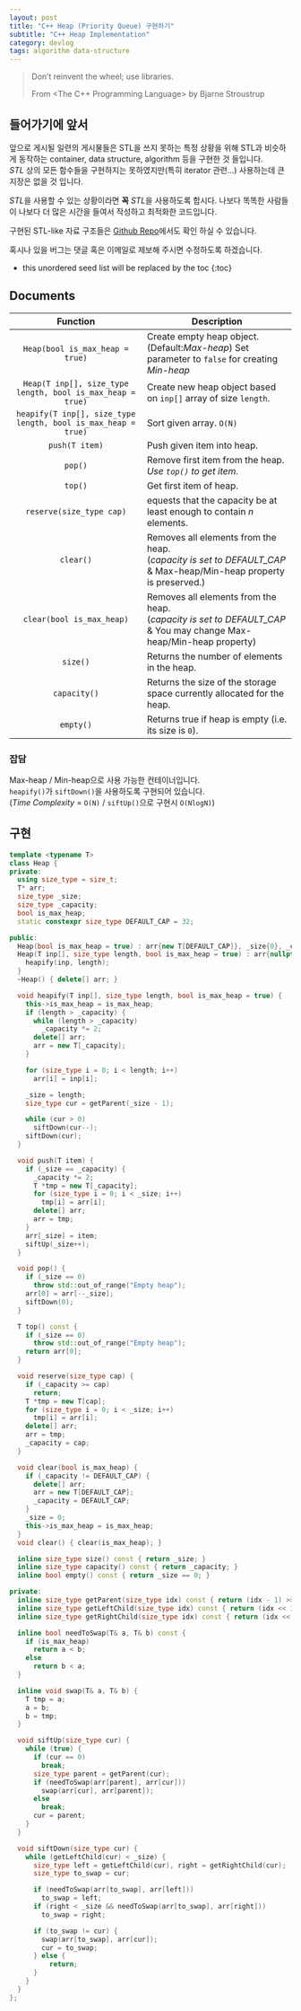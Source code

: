 ```yaml
---
layout: post
title: "C++ Heap (Priority Queue) 구현하기"
subtitle: "C++ Heap Implementation"
category: devlog
tags: algorithm data-structure
---
```


> Don’t reinvent the wheel; use libraries.
>
> From <The C++ Programming Language> by Bjarne Stroustrup

## 들어가기에 앞서

앞으로 게시될 일련의 게시물들은 STL을 쓰지 못하는 특정 상황을 위해 STL과 비슷하게 동작하는 container, data structure, algorithm 등을 구현한 것 들입니다.<br>
*STL* 상의 모든 함수들을 구현하지는 못하였지만(특히 iterator 관련...) 사용하는데 큰 지장은 없을 것 입니다.

*STL*을 사용할 수 있는 상황이라면 **꼭** *STL*을 사용하도록 합시다. 나보다 똑똑한 사람들이 나보다 더 많은 시간을 들여서 작성하고 최적화한 코드입니다.<br>

구현된 STL-like 자료 구조들은 [Github Repo](https://github.com/LazyRen/Data-Structures)에서도 확인 하실 수 있습니다.

혹시나 있을 버그는 댓글 혹은 이메일로 제보해 주시면 수정하도록 하겠습니다.

<!--more-->

* this unordered seed list will be replaced by the toc
{:toc}

## Documents

|                           Function                           | Description                                                  |
| :----------------------------------------------------------: | ------------------------------------------------------------ |
|               `Heap(bool is_max_heap = true)`                | Create empty heap object.(Default:*Max-heap*) Set parameter to `false` for creating *Min-heap* |
|  `Heap(T inp[], size_type length, bool is_max_heap = true)`  | Create new heap object based on `inp[]` array of size `length`. |
| `heapify(T inp[], size_type length, bool is_max_heap = true)` | Sort given array. `O(N)`                                  |
|                        `push(T item)`                        | Push given item into heap.                                   |
|                           `pop()`                            | Remove first item from the heap. *Use `top()` to get item.*  |
|                           `top()`                            | Get first item of heap.                                      |
|                   `reserve(size_type cap)`                   | equests that the capacity be at least enough to contain *n* elements. |
|               `clear()`                                      | Removes all elements from the heap.<br>(*capacity is set to DEFAULT_CAP* & Max-heap/Min-heap property is preserved.) |
|               `clear(bool is_max_heap)`               | Removes all elements from the heap.<br>(*capacity is set to DEFAULT_CAP* & You may change Max-heap/Min-heap property) |
|                           `size()`                           | Returns the number of elements in the heap.                  |
|                         `capacity()`                         | Returns the size of the storage space currently allocated for the heap. |
|                          `empty()`                           | Returns true if heap is empty (i.e. its size is `0`). |

### 잡담

Max-heap / Min-heap으로 사용 가능한 컨테이너입니다.<br>
`heapify()`가 `siftDown()`을 사용하도록 구현되어 있습니다.<br>
(*Time Complexity* = `O(N)` / `siftUp()`으로 구현시 `O(NlogN)`)

## 구현

```c++
template <typename T>
class Heap {
private:
  using size_type = size_t;
  T* arr;
  size_type _size;
  size_type _capacity;
  bool is_max_heap;
  static constexpr size_type DEFAULT_CAP = 32;

public:
  Heap(bool is_max_heap = true) : arr{new T[DEFAULT_CAP]}, _size{0}, _capacity{DEFAULT_CAP}, is_max_heap{is_max_heap} {}
  Heap(T inp[], size_type length, bool is_max_heap = true) : arr{nullptr}, _size{length}, _capacity{DEFAULT_CAP}, is_max_heap{is_max_heap} {
    heapify(inp, length);
  }
  ~Heap() { delete[] arr; }

  void heapify(T inp[], size_type length, bool is_max_heap = true) {
    this->is_max_heap = is_max_heap;
    if (length > _capacity) {
      while (length > _capacity)
        _capacity *= 2;
      delete[] arr;
      arr = new T[_capacity];
    }

    for (size_type i = 0; i < length; i++)
      arr[i] = inp[i];

    _size = length;
    size_type cur = getParent(_size - 1);

    while (cur > 0)
      siftDown(cur--);
    siftDown(cur);
  }

  void push(T item) {
    if (_size == _capacity) {
      _capacity *= 2;
      T *tmp = new T[_capacity];
      for (size_type i = 0; i < _size; i++)
        tmp[i] = arr[i];
      delete[] arr;
      arr = tmp;
    }
    arr[_size] = item;
    siftUp(_size++);
  }

  void pop() {
    if (_size == 0)
      throw std::out_of_range("Empty heap");
    arr[0] = arr[--_size];
    siftDown(0);
  }

  T top() const {
    if (_size == 0)
      throw std::out_of_range("Empty heap");
    return arr[0];
  }

  void reserve(size_type cap) {
    if (_capacity >= cap)
      return;
    T *tmp = new T[cap];
    for (size_type i = 0; i < _size; i++)
      tmp[i] = arr[i];
    delete[] arr;
    arr = tmp;
    _capacity = cap;
  }

  void clear(bool is_max_heap) {
    if (_capacity != DEFAULT_CAP) {
      delete[] arr;
      arr = new T[DEFAULT_CAP];
      _capacity = DEFAULT_CAP;
    }
    _size = 0;
    this->is_max_heap = is_max_heap;
  }
  void clear() { clear(is_max_heap); }

  inline size_type size() const { return _size; }
  inline size_type capacity() const { return _capacity; }
  inline bool empty() const { return _size == 0; }

private:
  inline size_type getParent(size_type idx) const { return (idx - 1) >> 1; }
  inline size_type getLeftChild(size_type idx) const { return (idx << 1) + 1; }
  inline size_type getRightChild(size_type idx) const { return (idx << 1) + 2; }

  inline bool needToSwap(T& a, T& b) const {
    if (is_max_heap)
      return a < b;
    else
      return b < a;
  }

  inline void swap(T& a, T& b) {
    T tmp = a;
    a = b;
    b = tmp;
  }

  void siftUp(size_type cur) {
    while (true) {
      if (cur == 0)
        break;
      size_type parent = getParent(cur);
      if (needToSwap(arr[parent], arr[cur]))
        swap(arr[cur], arr[parent]);
      else
        break;
      cur = parent;
    }
  }

  void siftDown(size_type cur) {
    while (getLeftChild(cur) < _size) {
      size_type left = getLeftChild(cur), right = getRightChild(cur);
      size_type to_swap = cur;

      if (needToSwap(arr[to_swap], arr[left]))
        to_swap = left;
      if (right < _size && needToSwap(arr[to_swap], arr[right]))
        to_swap = right;

      if (to_swap != cur) {
        swap(arr[to_swap], arr[cur]);
        cur = to_swap;
      } else {
          return;
      }
    }
  }
};
```
